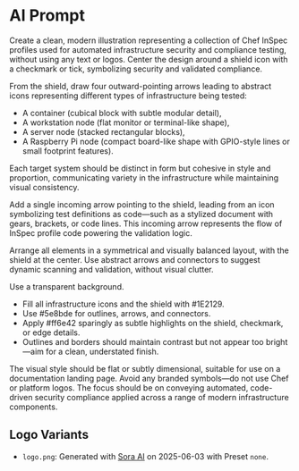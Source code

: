 # AI Prompt

Create a clean, modern illustration representing a collection of Chef InSpec profiles used for automated infrastructure security and compliance testing, without using any text or logos. Center the design around a shield icon with a checkmark or tick, symbolizing security and validated compliance.

From the shield, draw four outward-pointing arrows leading to abstract icons representing different types of infrastructure being tested:

- A container (cubical block with subtle modular detail),
- A workstation node (flat monitor or terminal-like shape),
- A server node (stacked rectangular blocks),
- A Raspberry Pi node (compact board-like shape with GPIO-style lines or small footprint features).

Each target system should be distinct in form but cohesive in style and proportion, communicating variety in the infrastructure while maintaining visual consistency.

Add a single incoming arrow pointing to the shield, leading from an icon symbolizing test definitions as code—such as a stylized document with gears, brackets, or code lines. This incoming arrow represents the flow of InSpec profile code powering the validation logic.

Arrange all elements in a symmetrical and visually balanced layout, with the shield at the center. Use abstract arrows and connectors to suggest dynamic scanning and validation, without visual clutter.

Use a transparent background.

- Fill all infrastructure icons and the shield with #1E2129.
- Use #5e8bde for outlines, arrows, and connectors.
- Apply #ff6e42 sparingly as subtle highlights on the shield, checkmark, or edge details.
- Outlines and borders should maintain contrast but not appear too bright—aim for a clean, understated finish.

The visual style should be flat or subtly dimensional, suitable for use on a documentation landing page. Avoid any branded symbols—do not use Chef or platform logos. The focus should be on conveying automated, code-driven security compliance applied across a range of modern infrastructure components.

## Logo Variants

- `logo.png`: Generated with [Sora AI](https://sora.chatgpt.com) on 2025-06-03 with Preset `none`.
